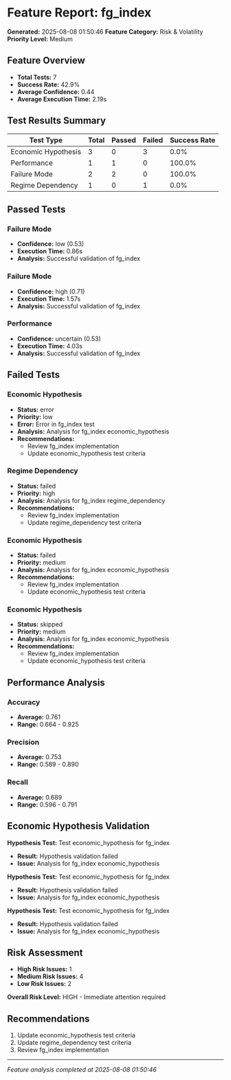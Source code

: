 # Feature Report: fg_index

**Generated:** 2025-08-08 01:50:46
**Feature Category:** Risk & Volatility
**Priority Level:** Medium

## Feature Overview

- **Total Tests:** 7
- **Success Rate:** 42.9%
- **Average Confidence:** 0.44
- **Average Execution Time:** 2.19s

## Test Results Summary

| Test Type | Total | Passed | Failed | Success Rate |
|-----------|-------|--------|--------|--------------|
| Economic Hypothesis | 3 | 0 | 3 | 0.0% |
| Performance | 1 | 1 | 0 | 100.0% |
| Failure Mode | 2 | 2 | 0 | 100.0% |
| Regime Dependency | 1 | 0 | 1 | 0.0% |

## Passed Tests

### Failure Mode
- **Confidence:** low (0.53)
- **Execution Time:** 0.86s
- **Analysis:** Successful validation of fg_index

### Failure Mode
- **Confidence:** high (0.71)
- **Execution Time:** 1.57s
- **Analysis:** Successful validation of fg_index

### Performance
- **Confidence:** uncertain (0.53)
- **Execution Time:** 4.03s
- **Analysis:** Successful validation of fg_index


## Failed Tests

### Economic Hypothesis
- **Status:** error
- **Priority:** low
- **Error:** Error in fg_index test
- **Analysis:** Analysis for fg_index economic_hypothesis
- **Recommendations:**
  - Review fg_index implementation
  - Update economic_hypothesis test criteria

### Regime Dependency
- **Status:** failed
- **Priority:** high
- **Analysis:** Analysis for fg_index regime_dependency
- **Recommendations:**
  - Review fg_index implementation
  - Update regime_dependency test criteria

### Economic Hypothesis
- **Status:** failed
- **Priority:** medium
- **Analysis:** Analysis for fg_index economic_hypothesis
- **Recommendations:**
  - Review fg_index implementation
  - Update economic_hypothesis test criteria

### Economic Hypothesis
- **Status:** skipped
- **Priority:** medium
- **Analysis:** Analysis for fg_index economic_hypothesis
- **Recommendations:**
  - Review fg_index implementation
  - Update economic_hypothesis test criteria


##  Performance Analysis

### Accuracy
- **Average:** 0.761
- **Range:** 0.664 - 0.925

### Precision
- **Average:** 0.753
- **Range:** 0.589 - 0.890

### Recall
- **Average:** 0.689
- **Range:** 0.596 - 0.791


##  Economic Hypothesis Validation

**Hypothesis Test:** Test economic_hypothesis for fg_index
- **Result:** Hypothesis validation failed
- **Issue:** Analysis for fg_index economic_hypothesis

**Hypothesis Test:** Test economic_hypothesis for fg_index
- **Result:** Hypothesis validation failed
- **Issue:** Analysis for fg_index economic_hypothesis

**Hypothesis Test:** Test economic_hypothesis for fg_index
- **Result:** Hypothesis validation failed
- **Issue:** Analysis for fg_index economic_hypothesis


## Risk Assessment

- **High Risk Issues:** 1
- **Medium Risk Issues:** 4
- **Low Risk Issues:** 2

**Overall Risk Level:** HIGH - Immediate attention required

##  Recommendations

1. Update economic_hypothesis test criteria
2. Update regime_dependency test criteria
3. Review fg_index implementation

---
*Feature analysis completed at 2025-08-08 01:50:46*
